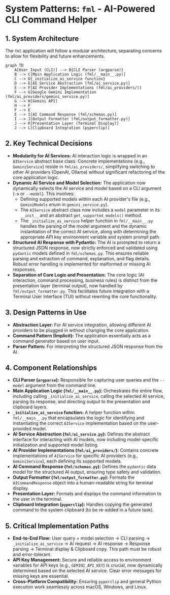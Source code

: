# System Patterns: `fml` - AI-Powered CLI Command Helper

## 1. System Architecture

The `fml` application will follow a modular architecture, separating concerns to allow for flexibility and future enhancements.

```mermaid
graph TD
    A[User Input (CLI)] --> B{CLI Parser (argparse)}
    B --> C[Main Application Logic (fml/__main__.py)]
    C --> D{_initialize_ai_service function}
    D --> E[AI Service Abstraction (fml/ai_service.py)]
    E --> F[AI Provider Implementations (fml/ai_providers/)]
    F --> G[Google Gemini Implementation (fml/ai_providers/gemini_service.py)]
    G --> H[Gemini API]
    H --> F
    F --> E
    E --> I[AI Command Response (fml/schemas.py)]
    I --> J[Output Formatter (fml/output_formatter.py)]
    J --> K[Presentation Layer (Terminal Display)]
    J --> L[Clipboard Integration (pyperclip)]
```

## 2. Key Technical Decisions

- **Modularity for AI Services:** AI interaction logic is wrapped in an `AIService` abstract base class. Concrete implementations (e.g., `GeminiService`) reside in `fml/ai_providers/`, simplifying switching to other AI providers (OpenAI, Ollama) without significant refactoring of the core application logic.
- **Dynamic AI Service and Model Selection:** The application now dynamically selects the AI service and model based on a CLI argument (`-m` or `--model`). This involves:
    - Defining supported models within each AI provider's file (e.g., `GeminiModels` enum in `gemini_service.py`).
    - The `AIService` abstract class now includes a `model` parameter in its `__init__` and an abstract `get_supported_models()` method.
    - The `_initialize_ai_service` helper function in `fml/__main__.py` handles the parsing of the model argument and the dynamic instantiation of the correct AI service, along with determining the appropriate API key environment variable and system prompt path.
- **Structured AI Response with Pydantic:** The AI is prompted to return a structured JSON response, now strictly enforced and validated using `pydantic` models defined in `fml/schemas.py`. This ensures reliable parsing and extraction of command, explanation, and flag details. Robust error handling is implemented for malformed or missing AI responses.
- **Separation of Core Logic and Presentation:** The core logic (AI interaction, command processing, business rules) is distinct from the presentation layer (terminal output), now handled by `fml/output_formatter.py`. This facilitates future integration with a Terminal User Interface (TUI) without rewriting the core functionality.

## 3. Design Patterns in Use

- **Abstraction Layer:** For AI service integration, allowing different AI providers to be plugged in without changing the core application.
- **Command Pattern (Implicit):** The application essentially acts as a command generator based on user input.
- **Parser Pattern:** For interpreting the structured JSON response from the AI.

## 4. Component Relationships

- **CLI Parser (`argparse`):** Responsible for capturing user queries and the `--model` argument from the command line.
- **Main Application Logic (`fml/__main__.py`):** Orchestrates the entire flow, including calling `_initialize_ai_service`, calling the selected AI service, parsing its response, and directing output to the presentation and clipboard layers.
- **`_initialize_ai_service` function:** A helper function within `fml/__main__.py` that encapsulates the logic for identifying and instantiating the correct `AIService` implementation based on the user-provided model.
- **AI Service Abstraction (`fml/ai_service.py`):** Defines the abstract interface for interacting with AI models, now including model-specific initialization and supported model listing.
- **AI Provider Implementations (`fml/ai_providers/`):** Contains concrete implementations of `AIService` for specific AI providers (e.g., `GeminiService`), each defining its supported models.
- **AI Command Response (`fml/schemas.py`):** Defines the `pydantic` data model for the structured AI output, ensuring type safety and validation.
- **Output Formatter (`fml/output_formatter.py`):** Formats the `AICommandResponse` object into a human-readable string for terminal display.
- **Presentation Layer:** Formats and displays the command information to the user in the terminal.
- **Clipboard Integration (`pyperclip`):** Handles copying the generated command to the system clipboard (to be re-added in a future task).

## 5. Critical Implementation Paths

- **End-to-End Flow:** User query + model selection -> CLI parsing -> `_initialize_ai_service` -> AI request -> AI response -> Response parsing -> Terminal display & Clipboard copy. This path must be robust and error-tolerant.
- **API Key Management:** Secure and reliable access to environment variables for API keys (e.g., `GEMINI_API_KEY`) is crucial, now dynamically determined based on the selected AI service. Clear error messages for missing keys are essential.
- **Cross-Platform Compatibility:** Ensuring `pyperclip` and general Python execution work seamlessly across macOS, Windows, and Linux.

